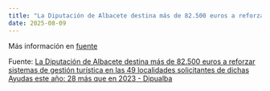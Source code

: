 ```yaml
---
title: "La Diputación de Albacete destina más de 82.500 euros a reforzar sistemas de gestión turística en las 49 localidades solicitantes de dichas Ayudas este año: 28 más que en 2023 - Dipualba"
date: 2025-08-09
---
```


Más información en [fuente](https://news.google.com/rss/articles/CBMipgJBVV95cUxNSVFxUmJGVkFwTDQ0WjFuSHpXOWtrSDEyUmF6SzcxNXpCMFJZTlF2ZVp3TFh4UFQ1MWM0eFNqS2NFQW9Ba2NiNG1wSUdHcEFBTlFDQ3hKbEVXNVBQQlprbmFLZ3EzS0hVdUJuQnJUQ211cndITHROUnp3SEV6MXN4OFMyTHJrNDd6RC1zSW9yU2tLdHlDT2RQeC14Q256bXhhY2xjRVAzQUFqbHdXLVdBNnVkUEJvdW55RHVaR090cnJPRlprQzMyMF9NVkloTWZXcFZZcmVDMTJhQTI4YWpOUmYtdElHSjk0bzRwOFh2VXNzcjZ4NkdQTWdQSEFPWFZ5bFpNOGFTaGhmNGR0LTctUjZ6aW8wS05kRlRpeklTdDJ4ak1lRXc?oc=5)

Fuente: [La Diputación de Albacete destina más de 82.500 euros a reforzar sistemas de gestión turística en las 49 localidades solicitantes de dichas Ayudas este año: 28 más que en 2023 - Dipualba](https://news.google.com/rss/articles/CBMipgJBVV95cUxNSVFxUmJGVkFwTDQ0WjFuSHpXOWtrSDEyUmF6SzcxNXpCMFJZTlF2ZVp3TFh4UFQ1MWM0eFNqS2NFQW9Ba2NiNG1wSUdHcEFBTlFDQ3hKbEVXNVBQQlprbmFLZ3EzS0hVdUJuQnJUQ211cndITHROUnp3SEV6MXN4OFMyTHJrNDd6RC1zSW9yU2tLdHlDT2RQeC14Q256bXhhY2xjRVAzQUFqbHdXLVdBNnVkUEJvdW55RHVaR090cnJPRlprQzMyMF9NVkloTWZXcFZZcmVDMTJhQTI4YWpOUmYtdElHSjk0bzRwOFh2VXNzcjZ4NkdQTWdQSEFPWFZ5bFpNOGFTaGhmNGR0LTctUjZ6aW8wS05kRlRpeklTdDJ4ak1lRXc?oc=5)

